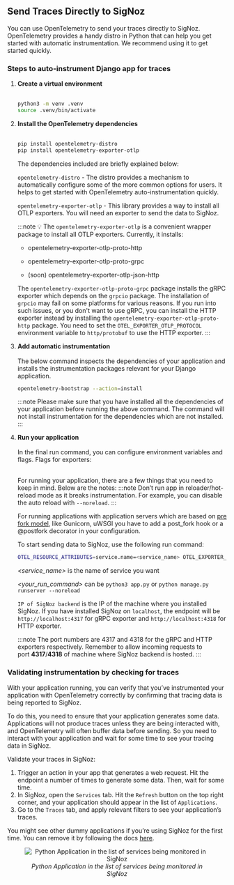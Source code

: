 ## Send Traces Directly to SigNoz

You can use OpenTelemetry to send your traces directly to SigNoz. OpenTelemetry provides a handy distro in Python that can help you get started with automatic instrumentation. We recommend using it to get started quickly.

### Steps to auto-instrument Django app for traces

1. **Create a virtual environment**<br></br>

   ```bash
   python3 -m venv .venv
   source .venv/bin/activate
   ```

2. **Install the OpenTelemetry dependencies**<br></br>

   ```bash
   pip install opentelemetry-distro
   pip install opentelemetry-exporter-otlp
   ```

   The dependencies included are briefly explained below:

   `opentelemetry-distro` - The distro provides a mechanism to automatically configure some of the more common options for users. It helps to get started with OpenTelemetry auto-instrumentation quickly.

   `opentelemetry-exporter-otlp` - This library provides a way to install all OTLP exporters. You will need an exporter to send the data to SigNoz.

   :::note
   💡 The `opentelemetry-exporter-otlp` is a convenient wrapper package to install all OTLP exporters. Currently, it installs:

   - opentelemetry-exporter-otlp-proto-http
   - opentelemetry-exporter-otlp-proto-grpc

   - (soon) opentelemetry-exporter-otlp-json-http

   The `opentelemetry-exporter-otlp-proto-grpc` package installs the gRPC exporter which depends on the `grpcio` package. The installation of `grpcio` may fail on some platforms for various reasons. If you run into such issues, or you don't want to use gRPC, you can install the HTTP exporter instead by installing the `opentelemetry-exporter-otlp-proto-http` package. You need to set the `OTEL_EXPORTER_OTLP_PROTOCOL` environment variable to `http/protobuf` to use the HTTP exporter.
   :::

3. **Add automatic instrumentation**<br></br>
   The below command inspects the dependencies of your application and installs the instrumentation packages relevant for your Django application.

   ```bash
   opentelemetry-bootstrap --action=install
   ```

   :::note
   Please make sure that you have installed all the dependencies of your application before running the above command. The command will not install instrumentation for the dependencies which are not installed.
   :::

4. **Run your application**<br></br>
   In the final run command, you can configure environment variables and flags. Flags for exporters:<br></br>

   For running your application, there are a few things that you need to keep in mind. Below are the notes:
   :::note
   Don’t run app in reloader/hot-reload mode as it breaks instrumentation. For example, you can disable the auto reload with `--noreload`.
   :::

   For running applications with application servers which are based on [pre fork model](#running-applications-with-gunicorn-uwsgi), like Gunicorn, uWSGI you have to add a post_fork hook or a @postfork decorator in your configuration.

   To start sending data to SigNoz, use the following run command:

   ```bash
   OTEL_RESOURCE_ATTRIBUTES=service.name=<service_name> OTEL_EXPORTER_OTLP_ENDPOINT="http://<IP of SigNoz Backend>:4317" OTEL_EXPORTER_OTLP_PROTOCOL=grpc opentelemetry-instrument <your run command>
   ```

   *<service_name>* is the name of service you want

   *<your_run_command>* can be `python3 app.py` or `python manage.py runserver --noreload`

   `IP of SigNoz backend` is the IP of the machine where you installed SigNoz. If you have installed SigNoz on `localhost`, the endpoint will be `http://localhost:4317` for gRPC exporter and `http://localhost:4318` for HTTP exporter.

   :::note
   The port numbers are 4317 and 4318 for the gRPC and HTTP exporters respectively. Remember to allow incoming requests to port **4317**/**4318** of machine where SigNoz backend is hosted.
   :::

### Validating instrumentation by checking for traces

With your application running, you can verify that you’ve instrumented your application with OpenTelemetry correctly by confirming that tracing data is being reported to SigNoz.

To do this, you need to ensure that your application generates some data. Applications will not produce traces unless they are being interacted with, and OpenTelemetry will often buffer data before sending. So you need to interact with your application and wait for some time to see your tracing data in SigNoz.

Validate your traces in SigNoz:

1. Trigger an action in your app that generates a web request. Hit the endpoint a number of times to generate some data. Then, wait for some time.
2. In SigNoz, open the `Services` tab. Hit the `Refresh` button on the top right corner, and your application should appear in the list of `Applications`.
3. Go to the `Traces` tab, and apply relevant filters to see your application’s traces.

You might see other dummy applications if you’re using SigNoz for the first time. You can remove it by following the docs [here](https://signoz.io/docs/operate/docker-standalone/#remove-the-sample-application).

<figure data-zoomable align='center'>
    <img src="/img/docs/opentelemetry_python_app_instrumented.webp" alt="Python Application in the list of services being monitored in SigNoz"/>
    <figcaption><i>Python Application in the list of services being monitored in SigNoz</i></figcaption></figure>
<br></br>
